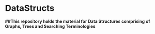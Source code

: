# DataStructs

**##This repository holds the material for Data Structures comprising of Graphs, Trees and Searching Terminologies**



